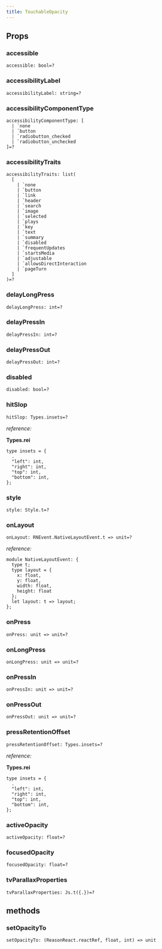 ```yaml
---
title: TouchableOpacity
---
```


## Props

### accessible

```reason
accessible: bool=?
```

### accessibilityLabel

```reason
accessibilityLabel: string=?
```

### accessibilityComponentType

```reason
accessibilityComponentType: [
  | `none
  | `button
  | `radiobutton_checked
  | `radiobutton_unchecked
]=?
```

### accessibilityTraits

```reason
accessibilityTraits: list(
  [
    | `none
    | `button
    | `link
    | `header
    | `search
    | `image
    | `selected
    | `plays
    | `key
    | `text
    | `summary
    | `disabled
    | `frequentUpdates
    | `startsMedia
    | `adjustable
    | `allowsDirectInteraction
    | `pageTurn
  ]
)=?
```

### delayLongPress

```reason
delayLongPress: int=?
```

### delayPressIn

```reason
delayPressIn: int=?
```

### delayPressOut

```reason
delayPressOut: int=?
```

### disabled

```reason
disabled: bool=?
```

### hitSlop

```reason
hitSlop: Types.insets=?
```

_reference:_

**Types.rei**

```reason
type insets = {
  .
  "left": int,
  "right": int,
  "top": int,
  "bottom": int,
};
```

### style

```reason
style: Style.t=?
```

### onLayout

```reason
onLayout: RNEvent.NativeLayoutEvent.t => unit=?
```

_reference:_

```reason
module NativeLayoutEvent: {
  type t;
  type layout = {
    x: float,
    y: float,
    width: float,
    height: float
  };
  let layout: t => layout;
};
```

### onPress

```reason
onPress: unit => unit=?
```

### onLongPress

```reason
onLongPress: unit => unit=?
```

### onPressIn

```reason
onPressIn: unit => unit=?
```

### onPressOut

```reason
onPressOut: unit => unit=?
```

### pressRetentionOffset

```reason
pressRetentionOffset: Types.insets=?
```

_reference:_

**Types.rei**

```reason
type insets = {
  .
  "left": int,
  "right": int,
  "top": int,
  "bottom": int,
};
```

### activeOpacity

```reason
activeOpacity: float=?
```

### focusedOpacity

```reason
focusedOpacity: float=?
```

### tvParallaxProperties

```reason
tvParallaxProperties: Js.t({.})=?
```

## methods

### setOpacityTo

```reason
setOpacityTo: (ReasonReact.reactRef, float, int) => unit
```
